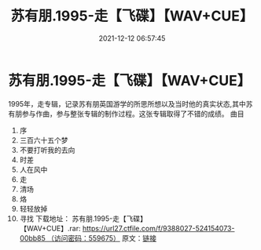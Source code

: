 ﻿---
title: 苏有朋.1995-走【飞碟】【WAV+CUE】
date: 2021-12-12 06:57:45
categories: WAV车载音乐、镜像
tags: 华语中文
---
# 苏有朋.1995-走【飞碟】【WAV+CUE】

1995年，走专辑，记录苏有朋英国游学的所思所想以及当时他的真实状态,其中苏有朋参与作曲，参与整张专辑的制作过程。这张专辑取得了不错的成绩。
曲目
01. 序
02. 三百六十五个梦
03. 不要打听我的去向
04. 时差
05. 人在风中
06. 走
07. 清场
08. 烙
09. 轻轻放掉
10. 寻找
下载地址：
苏有朋.1995-走【飞碟】【WAV+CUE】.rar: https://url27.ctfile.com/f/9388027-524154073-00bb85 （访问密码：559675）
原文：[链接](https://blog.sina.com.cn/s/blog_1647c7e7601030v5t.html)
